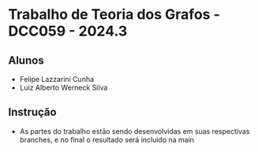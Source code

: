 # Trabalho de Teoria dos Grafos - DCC059 - 2024.3

## Alunos
- Felipe Lazzarini Cunha
- Luiz Alberto Werneck Silva

## Instrução
- As partes do trabalho estão sendo desenvolvidas em suas respectivas branches, e no final o resultado será incluido na main